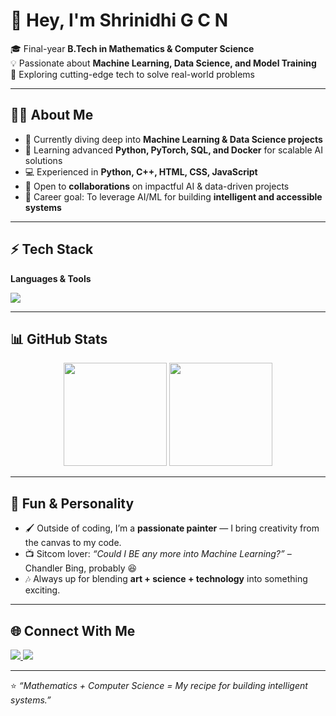 # 👋 Hey, I'm Shrinidhi G C N  

🎓 Final-year **B.Tech in Mathematics & Computer Science**  
💡 Passionate about **Machine Learning, Data Science, and Model Training**  
🚀 Exploring cutting-edge tech to solve real-world problems  

---

## 🧑‍💻 About Me
- 🔭 Currently diving deep into **Machine Learning & Data Science projects**  
- 🌱 Learning advanced **Python, PyTorch, SQL, and Docker** for scalable AI solutions  
- 💻 Experienced in **Python, C++, HTML, CSS, JavaScript**  
- 🤝 Open to **collaborations** on impactful AI & data-driven projects  
- 🎯 Career goal: To leverage AI/ML for building **intelligent and accessible systems**  

---

## ⚡ Tech Stack

**Languages & Tools**  
<p>
  <img src="https://skillicons.dev/icons?i=python,cpp,html,css,js,sql,docker,pytorch" />
</p>

---

## 📊 GitHub Stats
<p align="center">
  <img src="https://github-readme-stats.vercel.app/api?username=shrinidhigcn&show_icons=true&theme=radical" height="165"/>
  <img src="https://github-readme-stats.vercel.app/api/top-langs/?username=shrinidhigcn&layout=compact&theme=radical" height="165"/>
</p>

---

## 🎨 Fun & Personality
- 🖌️ Outside of coding, I’m a **passionate painter** — I bring creativity from the canvas to my code.  
- 📺 Sitcom lover: *“Could I BE any more into Machine Learning?”* – Chandler Bing, probably 😆  
- 🎶 Always up for blending **art + science + technology** into something exciting.  

---

## 🌐 Connect With Me
<p>
  <a href="https://www.linkedin.com/in/shrinidhigcn" target="_blank">
    <img src="https://img.shields.io/badge/LinkedIn-0A66C2?logo=linkedin&logoColor=white" />
  </a>
  <a href="mailto:shrinidhigcn@example.com">
    <img src="https://img.shields.io/badge/Email-D14836?logo=gmail&logoColor=white" />
  </a>
</p>

---

⭐️ *“Mathematics + Computer Science = My recipe for building intelligent systems.”*
